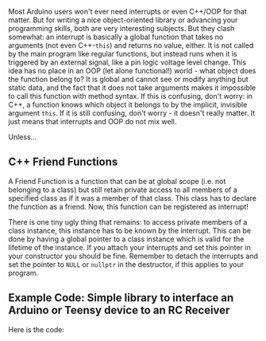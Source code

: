 Most Arduino users won't ever need interrupts or even C++/OOP for that matter.
But for writing a nice object-oriented library or advancing your programming
skills, both are very interesting subjects. But they clash somewhat: an
interrupt is basically a global function that takes no arguments (not even
C++-```this```) and returns no value, either. It is not called by the main
program like regular functions, but instead runs when it is triggered by an
external signal, like a pin logic voltage level change. This idea has no place
in an OOP (let alone functional!) world - what object does the function belong
to? It is global and cannot see or modify anything but static data, and the
fact that it does not take arguments makes it impossible to call this function
with method syntax. If this is confusing, don't worry: in C++, a function knows
which object it belongs to by the implicit, invisible argument ```this```. If
it is still confusing, don't worry - it doesn't really matter. It just means
that interrupts and OOP do not mix well.

Unless...

## C++ Friend Functions

A Friend Function is a function that can be at global scope (i.e. not belonging
to a class) but still retain private access to all members of a specified class
as if it was a member of that class. This class has to declare the function as
a friend. Now, this function can be registered as interrupt!

There is one tiny ugly thing that remains: to access private members of a class instance, this instance has to be known by the interrupt. This can be done by having a global pointer to a class instance which is valid for the lifetime of the instance. If you attach your interrupts and set this pointer in your constructor you should be fine. Remember to detach the interrupts and set the pointer to ```NULL``` or ```nullptr``` in the destructor, if this applies to your program.

## Example Code: Simple library to interface an Arduino or Teensy device to an RC Receiver

Here is the code:

<script src="http://gist-it.appspot.com/http://github.com/barafael/RC-Receiver-Interface/blob/master/Receiver.h"></script>

<script src="http://gist-it.appspot.com/http://github.com/barafael/RC-Receiver-Interface/blob/master/Receiver.cpp"></script>

